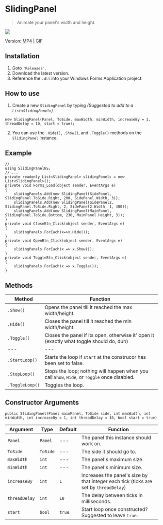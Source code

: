 # SlidingPanel

> Animate your panel's width and height.

![](https://i.imgur.com/qQR8IKG.gif)

Version: [MP4](https://puu.sh/BGd0U/0526b82275.mp4) | [GIF](https://i.imgur.com/qQR8IKG.gif)

## Installation

1. Goto ``'Releases'``.
2. Download the latest version.
3. Reference the ``.dll`` into your Windows Forms Application project.

## How to use
1. Create a new ``SlidingPanel`` by typing *(Suggested to add to a ``List<SlidingPanel>``)*
```CSharp
new SlidingPanel(Panel, ToSide, maxWidth, minWidth, increaseBy = 1, threadDelay = 10, start = true);
``` 
2. You can use the ``.Hide()``, ``.Show()``, and ``.Toggle()`` methods on the ``SlidingPanel`` instance.

## Example

```CSharp
// ...
using SlidingPanelNS;
// ...
private readonly List<SlidingPanel> slidingPanels = new List<SlidingPanel>();
private void Form1_Load(object sender, EventArgs e)
{
    slidingPanels.Add(new SlidingPanel(SidePanel, SlidingPanel.ToSide.Right, 200, SidePanel.Width, 3));
    slidingPanels.Add(new SlidingPanel(SidePanel2, SlidingPanel.ToSide.Right, 2, SidePanel2.Width, 1, 400));
    slidingPanels.Add(new SlidingPanel(MainPanel, SlidingPanel.ToSide.Bottom, 230, MainPanel.Height, 3));
}
private void CloseBtn_Click(object sender, EventArgs e)
{
    slidingPanels.ForEach(x=>x.Hide());
}
private void OpenBtn_Click(object sender, EventArgs e)
{
    slidingPanels.ForEach(x => x.Show());
}
private void ToggleBtn_Click(object sender, EventArgs e)
{
    slidingPanels.ForEach(x => x.Toggle());
}
```

## Methods

Method | Function
--- | ---
``.Show()`` | Opens the panel till it reached the max width/height.
``.Hide()`` | Closes the panel till it reached the min width/height.
``.Toggle()`` | Closes the panel if its open, otherwise it' open it (exactly what toggle should do, duh)
--- | ---
``.StartLoop()`` | Starts the loop if ``start`` at the construcor has been set to false.
``.StopLoop()`` | Stops the loop; nothing will happen when you call ``Show``, ``Hide``, or ``Toggle`` once disabled.
``.ToggleLoop()`` | Toggles the loop.

## Constructor Arguments

```CSharp
public SlidingPanel(Panel mainPanel, ToSide side, int maxWidth, int minWidth, int increaseBy = 1, int threadDelay = 10, bool start = true)
```

Argument | Type | Default | Function
--- | --- | --- | ---
``Panel`` | ``Panel`` | --- | The panel this instance should work on.
``ToSide`` | ``ToSide`` | --- | The side it should go to.
``maxWidth`` | ``int`` | --- | The panel's maximum size.
``minWidth`` | ``int`` | --- | The panel's minimum size.
``increaseBy`` | ``int`` | ``1`` | Increases the panel's size by that integer each tick (ticks are set by ``threadDelay``)
``threadDelay`` | ``int`` | ``10`` | The delay between ticks in milliseconds. 
``start`` | ``bool`` | ``true`` | Start loop once constructed? Suggested to leave ``true``.
